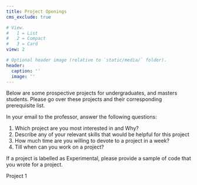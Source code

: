 ```yaml
---
title: Project Openings
cms_exclude: true

# View.
#   1 = List
#   2 = Compact
#   3 = Card
view: 2

# Optional header image (relative to `static/media/` folder).
header:
  caption: ''
  image: ''
---
```


Below are some prospective projects for undergraduates, and masters students. Please go over these projects and their corresponding prerequisite list. <br>

In your email to the professor, answer the following questions:<br>

1. Which project are you most interested in and Why?
2. Describe any of your relevant skills that would be helpful for this project
3. How much time are you willing to devote to a project in a week?
4. Till when can you work on a project?

If a project is labelled as Experimental, please provide a sample of code that you wrote for a project.
 

Project 1

